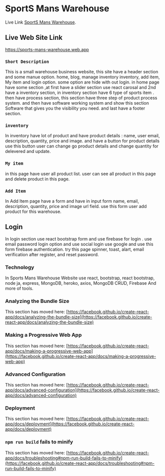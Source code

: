 # SportS Mans Warehouse

Live Link [SportS Mans Warehouse](https://sports-mans-warehouse.web.app/).

## Live Web Site Link

 https://sports-mans-warehouse.web.app

### `Short Description`

This is a small warehouse business website, this site have a header section and some manue option. home, blog, manage inventory inventory, add item, My item and login option. some option are hide with out login. 
in home page have some section ,at first have a slider section use react carosal and 2nd have a inventory section, in inventory section have 6 type of sports item . then have process section, this section have three step of product process system. and then have software working system and show this section Software that gives you the visibility you need.
and last have a footer section.

### `inventory`

In inventory have lot of product and have product details : name, user email, description, quantity, price and image. and have a button for product details use this button user can change go product details and change quantity for delevered and update.

### `My item`

in this page have user all product list. user can see all product in this page and delete product in this page.

### `Add Item`

In Add Item page have a form and have in input form name, email, description, quantity, price and image url field. use this form user add product for this warehouse. 

## Login

In login section use react bootstrap form and use firebase for login . use email password login option and use social login use google and use this form firebase authentication. try this page spinner, toast, alart, email verification after register, and reset password.

### Technology

In Sports Mans Warehouse Website use react, bootstrap, react bootstrap, node ja, express, MongoDB, heroko, axios, MongoDB CRUD, Firebase And more of tools.

### Analyzing the Bundle Size

This section has moved here: [https://facebook.github.io/create-react-app/docs/analyzing-the-bundle-size](https://facebook.github.io/create-react-app/docs/analyzing-the-bundle-size)

### Making a Progressive Web App

This section has moved here: [https://facebook.github.io/create-react-app/docs/making-a-progressive-web-app](https://facebook.github.io/create-react-app/docs/making-a-progressive-web-app)

### Advanced Configuration

This section has moved here: [https://facebook.github.io/create-react-app/docs/advanced-configuration](https://facebook.github.io/create-react-app/docs/advanced-configuration)

### Deployment

This section has moved here: [https://facebook.github.io/create-react-app/docs/deployment](https://facebook.github.io/create-react-app/docs/deployment)

### `npm run build` fails to minify

This section has moved here: [https://facebook.github.io/create-react-app/docs/troubleshooting#npm-run-build-fails-to-minify](https://facebook.github.io/create-react-app/docs/troubleshooting#npm-run-build-fails-to-minify)
